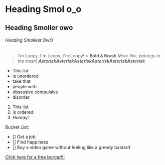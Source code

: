 # Heading Smol o_o
## Heading Smoller owo
###### Heading Smollest OwO
> I'm Loopy, I'm Loopy, I'm Loopy! >
**Bold & Brash**
_More like, belongs in the trash!_
***AsteriskAsteriskAsteriskAsteriskAsteriskAsterisk***

- This list
- is unordered
- take that
- people with
- obsessive compulsive
- disorder

1. This list
2. is ordered
3. Hooray!

Bucket List:
- [] Get a job
- [] Find happiness
- [] Buy a video game without feeling like a greedy bastard

[Click here for a free burger!!!](https://www.youtube.com/watch?v=dQw4w9WgXcQ)
